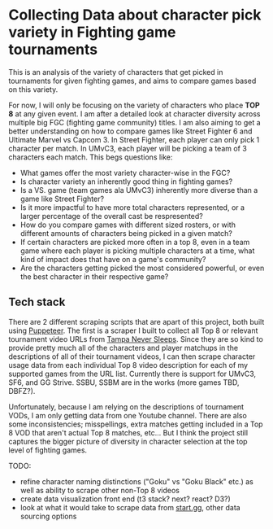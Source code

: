 # Collecting Data about character pick variety in Fighting game tournaments

This is an analysis of the variety of characters that get picked in tournaments for given fighting games, and aims to compare games based on this variety.

For now, I will only be focusing on the variety of characters who place **TOP 8** at any given event. I am after a detailed look at character diversity across multiple big FGC (fighting game community) titles. I am also aiming to get a better understanding on how to compare
games like Street Fighter 6 and Ultimate Marvel vs Capcom 3. In Street Fighter, each player can only pick 1 character per match. In UMvC3, each player will be picking a team of 3 characters each match. This begs questions like:
- What games offer the most variety character-wise in the FGC?
- Is character variety an inherently good thing in fighting games?
- Is a VS. game (team games ala UMvC3) inherently more diverse than a game like Street Fighter?
- Is it more impactful to have more total characters represented, or a larger percentage of the overall cast be respresented?
- How do you compare games with different sized rosters, or with different amounts of characters being picked in a given match?
- If certain characters are picked more often in a top 8, even in a team game where each player is picking multiple characters at a time, what kind of impact does that have on a game's community?
- Are the characters getting picked the most considered powerful, or even the best character in their respective game?

## Tech stack

There are 2 different scraping scripts that are apart of this project, both built using [Puppeteer](https://www.npmjs.com/package/puppeteer). 
The first is a scraper I built to collect all Top 8 or relevant tournament video URLs from [Tampa Never Sleeps](https://www.youtube.com/@TampaNeverSleeps).
Since they are so kind to provide pretty much all of the characters and player matchups in the descriptions of all of their tournament videos,
I can then scrape character usage data from each individual Top 8 video description for each of my supported games from the URL list. 
Currently there is support for UMvC3, SF6, and GG Strive. SSBU, SSBM are in the works (more games TBD, DBFZ?).

Unfortunately, because I am relying on the descriptions of tournament VODs, I am only getting data from one Youtube channel. There are also some 
inconsistencies; misspellings, extra matches getting included in a Top 8 VOD that aren't actual Top 8 matches, etc... 
But I think the project still captures the bigger picture of diversity in character selection at the top level of fighting games. 

TODO: 
- refine character naming distinctions ("Goku" vs "Goku Black" etc.) as well as ability to scrape other non-Top 8 videos
- create data visualization front end (t3 stack? next? react? D3?)
- look at what it would take to scrape data from [start.gg](https://start.gg), other data sourcing options